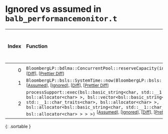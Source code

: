 # Ignored vs assumed in `balb_performancemonitor.t`

<script src="../sorttable.js"></script>

|   Index | Function                                                                                                                                                                                                                                                                                                                                                                                                    |   Difference in number of lines |   Function size difference in bytes |   Number of lines in assumed build |   Number of bytes in assumed build |   Number of lines in ignored build |   Number of bytes in ignored build |
|--------:|:------------------------------------------------------------------------------------------------------------------------------------------------------------------------------------------------------------------------------------------------------------------------------------------------------------------------------------------------------------------------------------------------------------|--------------------------------:|------------------------------------:|-----------------------------------:|-----------------------------------:|-----------------------------------:|-----------------------------------:|
|       0 | `BloombergLP::bdlma::ConcurrentPool::reserveCapacity(int)` <sup>\[[Assumed](0-assume)\], \[[Ignored](0-none)\], \[[Diff](0.diff.html)\], \[[Prettier Diff](0-diff.html)\]                                                                                                                                                                                                                                   |                              -1 |                                   0 |                                 78 |                                256 |                                 79 |                                256 |
|       1 | `BloombergLP::bsls::SystemTime::now(BloombergLP::bsls::SystemClockType::Enum)` <sup>\[[Assumed](1-assume)\], \[[Ignored](1-none)\], \[[Diff](1.diff.html)\], \[[Prettier Diff](1-diff.html)\]                                                                                                                                                                                                               |                             -11 |                                 -16 |                                  5 |                                 16 |                                 16 |                                 32 |
|       2 | `processSupport::exec(bsl::basic_string<char, std::__1::char_traits<char>, bsl::allocator<char> >, bsl::vector<bsl::basic_string<char, std::__1::char_traits<char>, bsl::allocator<char> >, bsl::allocator<bsl::basic_string<char, std::__1::char_traits<char>, bsl::allocator<char> > > >)` <sup>\[[Assumed](2-assume)\], \[[Ignored](2-none)\], \[[Diff](2.diff.html)\], \[[Prettier Diff](2-diff.html)\] |                             -13 |                                 -48 |                                 69 |                                256 |                                 82 |                                304 |
{: .sortable }
